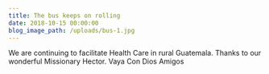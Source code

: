 ```yaml
---
title: The bus keeps on rolling
date: 2018-10-15 00:00:00
blog_image_path: /uploads/bus-1.jpg
---
```


We are continuing to facilitate Health Care in rural Guatemala. Thanks to our wonderful Missionary Hector. Vaya Con Dios Amigos